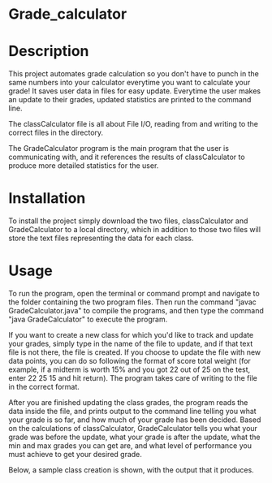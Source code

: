 # Grade_calculator

# Description
This project automates grade calculation so you don't have to punch in the same numbers into your calculator everytime you want to calculate your grade! It saves user data in files for easy update. Everytime the user makes an update to their grades, updated statistics are printed to the command line. 

The classCalculator file is all about File I/O, reading from and writing to the correct files in the directory. 

The GradeCalculator program is the main program that the user is communicating with, and it references the results of classCalculator to produce more detailed statistics for the user. 

# Installation
To install the project simply download the two files, classCalculator and GradeCalculator to a local directory, which in addition to those two files will store the text files representing the data for each class. 

# Usage
To run the program, open the terminal or command prompt and navigate to the folder containing the two program files. Then run the command "javac GradeCalculator.java" to compile the programs, and then type the command "java GradeCalculator" to execute the program. 

If you want to create a new class for which you'd like to track and update your grades,  simply type in the name of the file to update, and if that text file is not there, the file is created. If you choose to update the file with new data points, you can do so following the format of score total weight (for example, if a midterm is worth 15% and you got 22 out of 25 on the test, enter 22 25 15 and hit return). The program takes care of writing to the file in the correct format.

After you are finished updating the class grades, the program reads the data inside the file, and prints output to the command line telling you what your grade is so far, and how much of your grade has been decided. Based on the calculations of classCalculator, GradeCalculator tells you what your grade was before the update, what your grade is after the update, what the min and max grades you can get are, and what level of performance you must achieve to get your desired grade. 

Below, a sample class creation is shown, with the output that it produces. 

